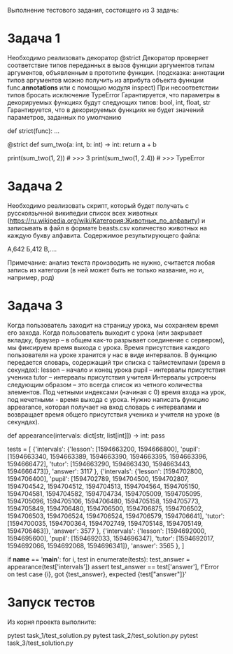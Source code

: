 Выполнение тестового задания, состоящего из 3 задачь:

# Задача 1

Необходимо реализовать декоратор @strict
Декоратор проверяет соответствие типов переданных в вызов функции аргументов типам аргументов, объявленным в прототипе функции.
(подсказка: аннотации типов аргументов можно получить из атрибута объекта функции func.__annotations__ или с помощью модуля inspect)
При несоответствии типов бросать исключение TypeError
Гарантируется, что параметры в декорируемых функциях будут следующих типов: bool, int, float, str
Гарантируется, что в декорируемых функциях не будет значений параметров, заданных по умолчанию

def strict(func):
    ...


@strict
def sum_two(a: int, b: int) -> int:
    return a + b


print(sum_two(1, 2))  # >>> 3
print(sum_two(1, 2.4))  # >>> TypeError

# Задача 2

Необходимо реализовать скрипт, который будет получать с русскоязычной википедии список всех животных
(https://ru.wikipedia.org/wiki/Категория:Животные_по_алфавиту) и записывать в файл в формате beasts.csv
количество животных на каждую букву алфавита. Содержимое результирующего файла:

А,642
Б,412
В,....

Примечание:
анализ текста производить не нужно, считается любая запись из категории
(в ней может быть не только название, но и, например, род)

# Задача 3

Когда пользователь заходит на страницу урока, мы сохраняем время его захода.
Когда пользователь выходит с урока (или закрывает вкладку, браузер – в общем как-то
разрывает соединение с сервером), мы фиксируем время выхода с урока. Время присутствия каждого
пользователя на уроке хранится у нас в виде интервалов. В функцию передается словарь, содержащий
три списка с таймстемпами (время в секундах):
lesson – начало и конец урока
pupil – интервалы присутствия ученика
tutor – интервалы присутствия учителя
Интервалы устроены следующим образом – это всегда список из четного количества элементов.
Под четными индексами (начиная с 0) время входа на урок, под нечетными - время выхода с урока.
Нужно написать функцию appearance, которая получает на вход словарь с интервалами и возвращает
время общего присутствия ученика и учителя на уроке (в секундах).

def appearance(intervals: dict[str, list[int]]) -> int:
    pass

tests = [
    {'intervals': {'lesson': [1594663200, 1594666800],
             'pupil': [1594663340, 1594663389, 1594663390, 1594663395, 1594663396, 1594666472],
             'tutor': [1594663290, 1594663430, 1594663443, 1594666473]},
     'answer': 3117
    },
    {'intervals': {'lesson': [1594702800, 1594706400],
             'pupil': [1594702789, 1594704500, 1594702807, 1594704542, 1594704512, 1594704513, 1594704564, 1594705150, 1594704581, 1594704582, 1594704734, 1594705009, 1594705095, 1594705096, 1594705106, 1594706480, 1594705158, 1594705773, 1594705849, 1594706480, 1594706500, 1594706875, 1594706502, 1594706503, 1594706524, 1594706524, 1594706579, 1594706641],
             'tutor': [1594700035, 1594700364, 1594702749, 1594705148, 1594705149, 1594706463]},
    'answer': 3577
    },
    {'intervals': {'lesson': [1594692000, 1594695600],
             'pupil': [1594692033, 1594696347],
             'tutor': [1594692017, 1594692066, 1594692068, 1594696341]},
    'answer': 3565
    },
]

if __name__ == '__main__':
   for i, test in enumerate(tests):
       test_answer = appearance(test['intervals'])
       assert test_answer == test['answer'], f'Error on test case {i}, got {test_answer}, expected {test["answer"]}'

# Запуск тестов
Из корня проекта выполните:

pytest task_1/test_solution.py
pytest task_2/test_solution.py
pytest task_3/test_solution.py
